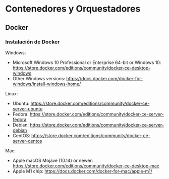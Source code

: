 # Contenedores y Orquestadores
## Docker

### Instalación de Docker

Windows:
- Microsoft Windows 10 Professional or Enterprise 64-bit or Windows 10: https://store.docker.com/editions/community/docker-ce-desktop-windows 
- Other Windows versions: https://docs.docker.com/docker-for-windows/install-windows-home/

Linux:
- Ubuntu: https://store.docker.com/editions/community/docker-ce-server-ubuntu 
- Fedora: https://store.docker.com/editions/community/docker-ce-server-fedora 
- Debian: https://store.docker.com/editions/community/docker-ce-server-debian 
- CentOS: https://store.docker.com/editions/community/docker-ce-server-centos 

Mac:
- Apple macOS Mojave (10.14) or newer: https://store.docker.com/editions/community/docker-ce-desktop-mac 
- Apple M1 chip: https://docs.docker.com/docker-for-mac/apple-m1/
